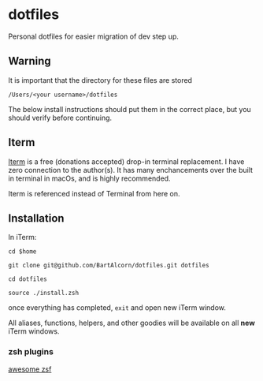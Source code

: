 # dotfiles

Personal dotfiles for easier migration of dev step up.

## Warning

It is important that the directory for these files are stored

`/Users/<your username>/dotfiles`

The below install instructions should put them in the correct place, but you should verify before continuing.

## Iterm

[Iterm](https://iterm2.com/) is a free (donations accepted) drop-in terminal replacement. I have zero connection to the author(s). It has many enchancements over the built in terminal in macOs, and is highly recommended.

Iterm is referenced instead of Terminal from here on.

## Installation

In iTerm:

`cd $home`

`git clone git@github.com/BartAlcorn/dotfiles.git dotfiles`

`cd dotfiles`

`source ./install.zsh`

once everything has completed, `exit` and open new iTerm window.

All aliases, functions, helpers, and other goodies will be available on all **new** iTerm windows.

### zsh plugins

[awesome zsf](https://github.com/unixorn/awesome-zsh-plugins#plugins)
